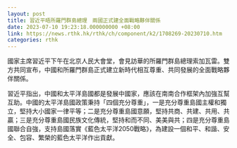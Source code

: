 ```yaml
---
layout: post
title: 習近平晤所羅門群島總理　兩國正式建全面戰略夥伴關係
date: 2023-07-10 19:23:18.000000000 +08:00
link: https://news.rthk.hk/rthk/ch/component/k2/1708269-20230710.htm
categories: rthk
---
```


國家主席習近平下午在北京人民大會堂，會見訪華的所羅門群島總理索加瓦雷。雙方共同宣布，中國和所羅門群島正式建立新時代相互尊重、共同發展的全面戰略夥伴關係。 

習近平指出，中國和太平洋島國都是發展中國家，應該在南南合作框架內加強互幫互助。中國的太平洋島國政策秉持「四個充分尊重」，一是充分尊重島國主權和獨立，堅持大小國家一律平等；二是充分尊重島國意願，堅持共商、共建、共用、共贏；三是充分尊重島國民族文化傳統，堅持和而不同、美美與共；四是充分尊重島國聯合自強，支持島國落實《藍色太平洋2050戰略》，為建設一個和平、和諧、安全、包容、繁榮的藍色太平洋作出貢獻。
